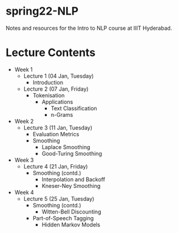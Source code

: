 # spring22-NLP
Notes and resources for the Intro to NLP course at IIIT Hyderabad.

# Lecture Contents
* Week 1
    - Lecture 1 (04 Jan, Tuesday)
        - Introduction
    - Lecture 2 (07 Jan, Friday)
        - Tokenisation
            - Applications
                - Text Classification
                - n-Grams
* Week 2
    - Lecture 3 (11 Jan, Tuesday)
        - Evaluation Metrics
        - Smoothing
            - Laplace Smoothing
            - Good-Turing Smoothing
* Week 3
    - Lecture 4 (21 Jan, Friday)
        - Smoothing (contd.)
            - Interpolation and Backoff
            - Kneser-Ney Smoothing
* Week 4
    - Lecture 5 (25 Jan, Tuesday)
        - Smoothing (contd.)
            - Witten-Bell Discounting
        - Part-of-Speech Tagging
            - Hidden Markov Models

